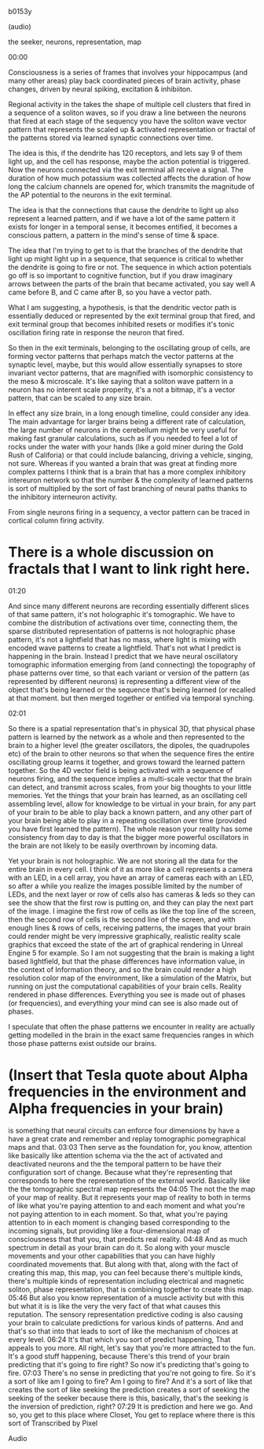 b0153y

(audio)

the seeker, neurons, representation, map

00:00

Consciousness is a series of frames that involves your hippocampus (and many other areas) play back coordinated pieces of brain activity, phase changes, driven by neural spiking, excitation & inhibiiton.

Regional activity in the takes the shape of multiple cell clusters that fired in a sequence of a soliton waves, so if you draw a line between the neurons that fired at each stage of the sequency you have the soliton wave vector pattern that represents the scaled up & activated representation or fractal of the patterns stored via learned synaptic connections over time.

The idea is this, if the dendrite has 120 receptors, and lets say 9 of them light up, and the cell has response, maybe the action potential is triggered. Now the neurons connected via the exit terminal all receive a signal. The duration of how much potassium was collected affects the duration of how long the calcium channels are opened for, which transmits the magnitude of the AP potential to the neurons in the exit terminal. 

The idea is that the connections that cause the dendrite to light up also represent a learned pattern, and if we have a lot of the same pattern it exists for longer in a temporal sense, it becomes entified, it becomes a conscious pattern, a pattern in the mind's sense of time & space.

The idea that I'm trying to get to is that the branches of the dendrite that light up might light up in a sequence, that sequence is critical to whether the dendrite is going to fire or not. The sequence in which action potentials go off is so important to cognitive function, but if you draw imaginary arrows between the parts of the brain that became activated, you say well A came before B, and C came after B, so you have a vector path.

What I am suggesting, a hypothesis, is that the dendritic vector path is essentially deduced or represented by the exit terminal group that fired, and exit terminal group that becomes inhibited resets or modifies it's tonic oscillation firing rate in response the neuron that fired.

So then in the exit terminals, belonging to the oscillating group of cells, are forming vector patterns that perhaps match the vector patterns at the synaptic level, maybe, but this would allow essentially synapses to store invariant vector patterns, that are magnified with isomorphic consistency to the meso & microscale. It's like saying that a soliton wave pattern in a neuron has no interent scale properity, it's a not a bitmap, it's a vector pattern, that can be scaled to any size brain.

In effect any size brain, in a long enough timeline, could consider any idea. The main advantage for larger brains being a different rate of calculation, the large number of neurons in the cerebellum might be very useful for making fast granular calculations, such as if you needed to feel a lot of rocks under the water with your hands (like a gold miner during the Gold Rush of Califoria) or that could include balancing, driving a vehicle, singing, not sure. Whereas if you wanted a brain that was great at finding more complex patterns I think that is a brain that has a more complex inhibitory intereuron network so that the number & the complexity of learned patterns is sort of multiplied by the sort of fast branching of neural paths thanks to the inhibitory interneuron activity. 

From single neurons firing in a sequency, a vector pattern can be traced in cortical column firing activity. 

# There is a whole discussion on fractals that I want to link right here.

01:20

And since many different neurons are recording essentially different slices of that same pattern, it's not holographic it's tomographic. We have to combine the distribution of activations over time, connecting them, the sparse distributed representation of patterns is not holographic phase pattern, it's not a lightfield that has no mass, where light is mixing with encoded wave patterns to create a lightfield. That's not what I predict is happening in the brain. Instead I predict that we have neural oscillatory tomographic information emerging from (and connecting) the topography of phase patterns over time, so that each variant or version of the pattern (as represented by different neurons) is representing a different view of the object that's being learned or the sequence that's being learned (or recalled at that moment. but then merged together or entified via temporal synching.

02:01

So there is a spatial representation that's in physical 3D, that physical phase pattern is learned by the network as a whole and then represented to the brain to a higher level (the greater oscillators, the dipoles, the quadrupoles etc) of the brain to other neurons so that when the sequence fires the entire oscillating group learns it together, and grows toward the learned pattern together. So the 4D vector field is being activated with a sequence of neurons firing, and the sequence implies a multi-scale vector that the brain can detect, and transmit across scales, from your big thoughts to your little memories. Yet the things that your brain has learned, as an oscillating cell assembling level, allow for knowledge to be virtual in your brain, for any part of your brain to be able to play back a known pattern, and any other part of your brain being able to play in a repeating oscillation over time (provided you have first learned the pattern). The whole reason your reality has some consistency from day to day is that the bigger more powerful oscillators in the brain are not likely to be easily overthrown by incoming data.

Yet your brain is not holographic. We are not storing all the data for the entire brain in every cell. I think of it as more like a cell represents a camera with an LED, in a cell array, you have an array of cameras each with an LED, so after a while you realize the images possible limited by the number of LEDs, and the next layer or row of cells also has cameras & leds so they can see the show that the first row is putting on, and they can play the next part of the image. I imagine the first row of cells as like the top line of the screen, then the second row of cells is the second line of the screen, and with enough lines & rows of cells, receiving patterns, the images that your brain could render might be very impressive graphically, realistic reality scale graphics that exceed the state of the art of graphical rendering in Unreal Engine 5 for example. So I am not suggesting that the brain is making a light based lightfield, but that the phase differences have information value, in the context of Information theory, and so the brain could render a high resolution color map of the environment, like a simulation of the Matrix, but running on just the computational capabilities of your brain cells. Reality rendered in phase differences. Everything you see is made out of phases (or frequencies), and everything your mind can see is also made out of phases.

I speculate that often the phase patterns we encounter in reality are actually getting modelled in the brain in the exact same frequencies ranges in which those phase patterns exist outside our brains.

# (Insert that Tesla quote about Alpha frequencies in the environment and Alpha frequencies in your brain)

is something that neural circuits can enforce four dimensions by have a have a great crate and remember and replay tomographic pomegraphical maps and that.
03:03
Then serve as the foundation for, you know, attention like basically like attention schema via the the act of activated and deactivated neurons and the the temporal pattern to be have their configuration sort of change. Because what they're representing that corresponds to here the representation of the external world. Basically like the the tomographic spectral map represents the
04:05
The not the the map of your map of reality. But it represents your map of reality to both in terms of like what you're paying attention to and each moment and what you're not paying attention to in each moment. So that, what you're paying attention to in each moment is changing based corresponding to the incoming signals, but providing like a four-dimensional map of consciousness that that you, that predicts real reality.
04:48
And as much spectrum in detail as your brain can do it. So along with your muscle movements and your other capabilities that you can have highly coordinated movements that. But along with that, along with the fact of creating this map, this map, you can feel because there's multiple kinds, there's multiple kinds of representation including electrical and magnetic soliton, phase representation, that is combining together to create this map.
05:46
But also you know representation of a muscle activity but with this but what it is is like the very the very fact of that what causes this reputation. The sensory representation predictive coding is also causing your brain to calculate predictions for various kinds of patterns. And and that's so that into that leads to sort of like the mechanism of choices at every level.
06:24
It's that which you sort of predict happening, That appeals to you more. All right, let's say that you're more attracted to the fun. It's a good stuff happening, because There's this trend of your brain predicting that it's going to fire right? So now it's predicting that's going to fire.
07:03
There's no sense in predicting that you're not going to fire. So it's a sort of like am I going to fire? Am I going to fire? And it's a sort of like that creates the sort of like seeking the prediction creates a sort of seeking the seeking of the seeker because there is this, basically, that's the seeking is the inversion of prediction, right?
07:29
It is prediction and here we go. And so, you get to this place where Closet, You get to replace where there is this sort of
Transcribed by Pixel

Audio
